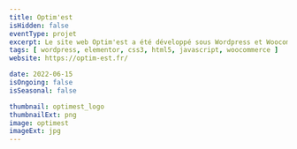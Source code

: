 ```yaml
---
title: Optim'est
isHidden: false
eventType: projet
excerpt: Le site web Optim'est a été développé sous Wordpress et Woocommerce
tags: [ wordpress, elementor, css3, html5, javascript, woocommerce ]
website: https://optim-est.fr/

date: 2022-06-15
isOngoing: false
isSeasonal: false

thumbnail: optimest_logo
thumbnailExt: png
image: optimest
imageExt: jpg
---
```

